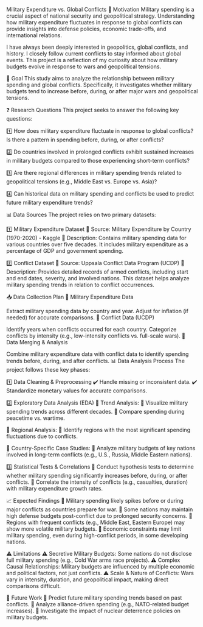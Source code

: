 Military Expenditure vs. Global Conflicts
📌 Motivation
Military spending is a crucial aspect of national security and geopolitical strategy. Understanding how military expenditure fluctuates in response to global conflicts can provide insights into defense policies, economic trade-offs, and international relations.

I have always been deeply interested in geopolitics, global conflicts, and history. I closely follow current conflicts to stay informed about global events. This project is a reflection of my curiosity about how military budgets evolve in response to wars and geopolitical tensions.

🎯 Goal
This study aims to analyze the relationship between military spending and global conflicts. Specifically, it investigates whether military budgets tend to increase before, during, or after major wars and geopolitical tensions.

❓ Research Questions
This project seeks to answer the following key questions:

1️⃣ How does military expenditure fluctuate in response to global conflicts? Is there a pattern in spending before, during, or after conflicts?

2️⃣ Do countries involved in prolonged conflicts exhibit sustained increases in military budgets compared to those experiencing short-term conflicts?

3️⃣ Are there regional differences in military spending trends related to geopolitical tensions (e.g., Middle East vs. Europe vs. Asia)?

4️⃣ Can historical data on military spending and conflicts be used to predict future military expenditure trends?

📊 Data Sources
The project relies on two primary datasets:

1️⃣ Military Expenditure Dataset
📌 Source: Military Expenditure by Country (1970-2020) - Kaggle
📌 Description: Contains military spending data for various countries over five decades. It includes military expenditure as a percentage of GDP and government spending.

2️⃣ Conflict Dataset
📌 Source: Uppsala Conflict Data Program (UCDP)
📌 Description: Provides detailed records of armed conflicts, including start and end dates, severity, and involved nations. This dataset helps analyze military spending trends in relation to conflict occurrences.

📥 Data Collection Plan
🔹 Military Expenditure Data

Extract military spending data by country and year.
Adjust for inflation (if needed) for accurate comparisons.
🔹 Conflict Data (UCDP)

Identify years when conflicts occurred for each country.
Categorize conflicts by intensity (e.g., low-intensity conflicts vs. full-scale wars).
🔹 Data Merging & Analysis

Combine military expenditure data with conflict data to identify spending trends before, during, and after conflicts.
📊 Data Analysis Process
The project follows these key phases:

1️⃣ Data Cleaning & Preprocessing
✔️ Handle missing or inconsistent data.
✔️ Standardize monetary values for accurate comparisons.

2️⃣ Exploratory Data Analysis (EDA)
📌 Trend Analysis:
🔹 Visualize military spending trends across different decades.
🔹 Compare spending during peacetime vs. wartime.

📌 Regional Analysis:
🔹 Identify regions with the most significant spending fluctuations due to conflicts.

📌 Country-Specific Case Studies:
🔹 Analyze military budgets of key nations involved in long-term conflicts (e.g., U.S., Russia, Middle Eastern nations).

3️⃣ Statistical Tests & Correlations
📌 Conduct hypothesis tests to determine whether military spending significantly increases before, during, or after conflicts.
📌 Correlate the intensity of conflicts (e.g., casualties, duration) with military expenditure growth rates.

📈 Expected Findings
🔹 Military spending likely spikes before or during major conflicts as countries prepare for war.
🔹 Some nations may maintain high defense budgets post-conflict due to prolonged security concerns.
🔹 Regions with frequent conflicts (e.g., Middle East, Eastern Europe) may show more volatile military budgets.
🔹 Economic constraints may limit military spending, even during high-conflict periods, in some developing nations.

⚠️ Limitations
⚠️ Secretive Military Budgets: Some nations do not disclose full military spending (e.g., Cold War arms race projects).
⚠️ Complex Causal Relationships: Military budgets are influenced by multiple economic and political factors, not just conflicts.
⚠️ Scale & Nature of Conflicts: Wars vary in intensity, duration, and geopolitical impact, making direct comparisons difficult.

🚀 Future Work
🔹 Predict future military spending trends based on past conflicts.
🔹 Analyze alliance-driven spending (e.g., NATO-related budget increases).
🔹 Investigate the impact of nuclear deterrence policies on military budgets.
